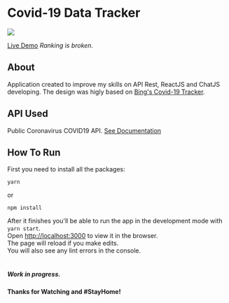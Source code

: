 # Covid-19 Data Tracker
<img src="https://imgur.com/mHLfKuJ.jpg" />

[Live Demo](https://victorleite40.github.io/covid19-tracker/)
_Ranking is broken._
## About
Application created to improve my skills on API Rest, ReactJS and ChatJS developing. The design was higly based on [Bing's Covid-19 Tracker](https://bing.com/covid/).

## API Used
Public Coronavirus COVID19 API. 
[See Documentation](https://documenter.getpostman.com/view/10808728/SzS8rjbc?version=latest)

## How To Run
First you need to install all the packages:<br/>
```
yarn
```
or
```
npm install
```

After it finishes you'll be able to run the app in the development mode with `yarn start`.<br/>
Open [http://localhost:3000](http://localhost:3000) to view it in the browser.
<br/>
The page will reload if you make edits.
<br/>
You will also see any lint errors in the console.
<br/>
<br/>
##### Work in progress.
#### Thanks for Watching and #StayHome!
